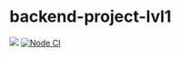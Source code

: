 # backend-project-lvl1

<a href="https://codeclimate.com/github/codeclimate/codeclimate/maintainability"><img src="https://api.codeclimate.com/v1/badges/a99a88d28ad37a79dbf6/maintainability" /></a>
[![Node CI](https://github.com/Artkiller971/backend-project-lvl1/workflows/Node%20CI/badge.svg)](https://github.com/Artkiller971/backend-project-lvl1/actions)
